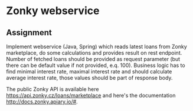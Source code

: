 # Zonky webservice
## Assignment

Implement webservice (Java, Spring) which reads latest loans from Zonky marketplace, do some calculations and provides result on rest endpoint.
Number of fetched loans should be provided as request parameter (but there can be default value if not provided, e.q. 100).
Business logic has to find minimal interest rate, maximal interest rate and should calculate average interest rate, those values should be part of response body.

The public Zonky API is available here https://api.zonky.cz/loans/marketplace and here's the documentation 
http://docs.zonky.apiary.io/#.
